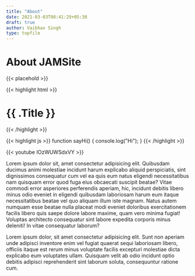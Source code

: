 ```yaml
---
title: "About"
date: 2021-03-03T08:41:29+05:30
draft: true
author: Vaibhav Singh
type: topfile
---
```


# About JAMSite

{{< placehold >}}

{{< highlight html >}}
<h1 class="post-title" style="color: {{ $titleColor }};">{{ .Title }}</h1>
<div class="post-line"></div>
{{< /highlight >}}

{{< highlight js >}}
function sayHi() {
  console.log("Hi");
}
{{< /highlight >}}

{{< youtube IOzWUWSdxVY >}}

Lorem ipsum dolor sit, amet consectetur adipisicing elit. Quibusdam ducimus animi molestiae incidunt harum explicabo aliquid perspiciatis, sint dignissimos consequatur cum vel ea quis eum natus eligendi necessitatibus nam quisquam error quod fuga eius obcaecati suscipit beatae? Vitae commodi error asperiores perferendis aperiam, hic, incidunt debitis libero minus odio eveniet in eligendi quibusdam laboriosam harum eum itaque necessitatibus beatae vel quo aliquam illum iste magnam. Natus autem numquam esse beatae nulla placeat modi eveniet doloribus exercitationem facilis libero quis saepe dolore labore maxime, quam vero minima fugiat! Voluptas architecto consequatur sint labore expedita corporis minus deleniti! In vitae consequatur laborum?

Lorem ipsum dolor, sit amet consectetur adipisicing elit. Sunt non aperiam unde adipisci inventore enim vel fugiat quaerat sequi laboriosam libero, officiis itaque est rerum minus voluptate facilis excepturi molestiae dicta explicabo eum voluptates ullam. Quisquam velit ab odio incidunt optio debitis adipisci reprehenderit sint laborum soluta, consequuntur ratione cum.
